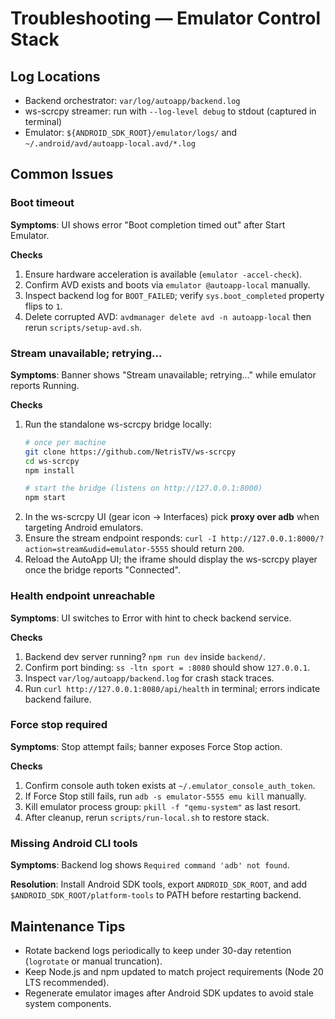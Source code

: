 # Troubleshooting — Emulator Control Stack

## Log Locations
- Backend orchestrator: `var/log/autoapp/backend.log`
- ws-scrcpy streamer: run with `--log-level debug` to stdout (captured in terminal)
- Emulator: `${ANDROID_SDK_ROOT}/emulator/logs/` and `~/.android/avd/autoapp-local.avd/*.log`

## Common Issues

### Boot timeout
**Symptoms**: UI shows error "Boot completion timed out" after Start Emulator.

**Checks**
1. Ensure hardware acceleration is available (`emulator -accel-check`).
2. Confirm AVD exists and boots via `emulator @autoapp-local` manually.
3. Inspect backend log for `BOOT_FAILED`; verify `sys.boot_completed` property flips to `1`.
4. Delete corrupted AVD: `avdmanager delete avd -n autoapp-local` then rerun `scripts/setup-avd.sh`.

### Stream unavailable; retrying…
**Symptoms**: Banner shows "Stream unavailable; retrying…" while emulator reports Running.

**Checks**
1. Run the standalone ws-scrcpy bridge locally:
   ```bash
   # once per machine
   git clone https://github.com/NetrisTV/ws-scrcpy
   cd ws-scrcpy
   npm install

   # start the bridge (listens on http://127.0.0.1:8000)
   npm start
   ```
2. In the ws-scrcpy UI (gear icon → Interfaces) pick **proxy over adb** when targeting Android emulators.
3. Ensure the stream endpoint responds: `curl -I http://127.0.0.1:8000/?action=stream&udid=emulator-5555` should return `200`.
4. Reload the AutoApp UI; the iframe should display the ws-scrcpy player once the bridge reports "Connected".

### Health endpoint unreachable
**Symptoms**: UI switches to Error with hint to check backend service.

**Checks**
1. Backend dev server running? `npm run dev` inside `backend/`.
2. Confirm port binding: `ss -ltn sport = :8080` should show `127.0.0.1`.
3. Inspect `var/log/autoapp/backend.log` for crash stack traces.
4. Run `curl http://127.0.0.1:8080/api/health` in terminal; errors indicate backend failure.

### Force stop required
**Symptoms**: Stop attempt fails; banner exposes Force Stop action.

**Checks**
1. Confirm console auth token exists at `~/.emulator_console_auth_token`.
2. If Force Stop still fails, run `adb -s emulator-5555 emu kill` manually.
3. Kill emulator process group: `pkill -f "qemu-system"` as last resort.
4. After cleanup, rerun `scripts/run-local.sh` to restore stack.

### Missing Android CLI tools
**Symptoms**: Backend log shows `Required command 'adb' not found`.

**Resolution**: Install Android SDK tools, export `ANDROID_SDK_ROOT`, and add `$ANDROID_SDK_ROOT/platform-tools` to PATH before restarting backend.

## Maintenance Tips
- Rotate backend logs periodically to keep under 30-day retention (`logrotate` or manual truncation).
- Keep Node.js and npm updated to match project requirements (Node 20 LTS recommended).
- Regenerate emulator images after Android SDK updates to avoid stale system components.
